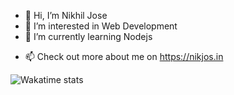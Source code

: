 - 👋 Hi, I’m Nikhil Jose
- 👀 I’m interested in Web Development
- 🌱 I’m currently learning Nodejs
<!--- - 💞️ I’m looking to collaborate on interesting projects. --->
- 📫 Check out more about me on https://nikjos.in



![Wakatime stats](https://github-readme-stats.vercel.app/api/wakatime?username=nikiljos&layout=compact)
